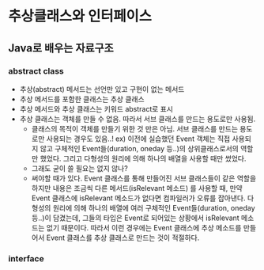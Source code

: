 # 추상클래스와 인터페이스

## Java로 배우는 자료구조

### abstract class

- 추상(abstract) 메서드는 선언만 있고 구현이 없는 메서드
- 추상 메서드를 포함한 클래스는 추상 클래스
- 추상 메서드와 추상 클래스는 키워드 abstract로 표시
- 추상 클래스는 객체를 만들 수 없음. 따라서 서브 클래스를 만드는 용도로만 사용됨.
  - 클래스의 목적이 객체를 만들기 위한 것 만은 아님. 서브 클래스를 만드는 용도로만 사용되는 경우도 있음..! ex) 이전에 실습했던 Event 객체는 직접 사용되지 않고 구체적인 Event들(duration, oneday 등..)의 상위클래스로서의 역할만 했었다. 그리고 다형성의 원리에 의해 하나의 배열을 사용할 때만 썼었다.
  - 그래도 굳이 쓸 필요는 없지 않나?
  - 써야할 때가 있다. Event 클래스를 통해 만들어진 서브 클래스들이 같은 역할을 하지만 내용은 조금씩 다른 메서드(isRelevant 메소드) 를 사용할 때, 만약 Event 클래스에 isRelevant 메소드가 없다면 컴파일러가 오류를 잡아낸다. 다형성의 원리에 의해 하나의 배열에 여러 구체적인 Event들(duration, oneday 등..)이 담겼는데, 그들의 타입은 Event로 되어있는 상황에서 isRelevant 메소드는 없기 때문이다. 따라서 이런 경우에는 Event 클래스에 추상 메소드를 만들어서 Event 클래스를 추상 클래스로 만드는 것이 적절하다.



### interface

